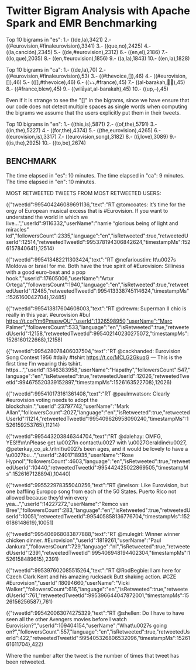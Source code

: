 # Twitter Bigram Analysis with Apache Spark and EMR Benchmarking

Top 10 bigrams in "es":
1.- ((de,la),3421)
2.- ((#eurovision,#finaleurovision),3341)
3.- ((que,no),2425)
4.- ((la,canción),2345)
5.- ((de,#eurovision),2312)
6.- ((en,el),2186)
7.- ((lo,que),2035)
8.- ((en,#eurovision),1856)
9.- ((a,la),1843)
10.- ((en,la),1828)

Top 10 bigrams in "ca":
1.- ((de,la),70)
2.- ((#eurovision,#finaleurovision),53)
3.- ((#thevoice,[]),46)
4.- ((#eurovision,[]),46)
5.- (([],#thevoice),46)
6.- ((⤵️⤵️,#france),45)
7.- ((al-barakah,🎥🎥),45)
8.- ((#france,blew),45)
9.- ((wilāyat,al-barakah),45)
10.- ((up,–),45)

Even if it is strange to see the "[]" in the bigrams, since we have 
ensure that our code does not detect multiple spaces as single words when 
computing the bigrams we assume that the users explicitly put them in 
their tweets.

Top 10 bigrams in "en":
1.- ((this,is),5871)
2.- ((of,the),5791)
3.- ((in,the),5227)
4.- ((for,the),4374)
5.- ((the,eurovision),4265)
6.- ((eurovision,is),3317)
7.- ((eurovision,song),3182)
8.- ((i,love),3089)
9.- ((is,the),2925)
10.- ((to,be),2674)

## BENCHMARK
The time elapsed in "es": 10 minutes.
The time elapsed in "ca": 9 minutes.
The time elapsed in "en": 10 minutes.

MOST RETWEETED TWEETS FROM MOST RETWEETED USERS:

({"tweetId":995404246089691136,"text":"RT @tomcoates: It’s time for the orgy of European musical excess that is #Eurovision. If you want to understand the world in which we live…","userId":9116332,"userName":"harrie “glorious being of light and miracles” kd","followersCount":2335,"language":"en","isRetweeted":true,"retweetedUserId":12514,"retweetedTweetId":995378194306842624,"timestampMs":1526157840641},12514)

({"tweetId":995413482211303424,"text":"RT @nefarioustim: It\u0027s Moldova or Israel for me. Both have the true spirit of #Eurovision: Silliness with a good euro-beat and a pop hook.","userId":17605006,"userName":"Artur Ortega","followersCount":1940,"language":"en","isRetweeted":true,"retweetedUserId":12485,"retweetedTweetId":995413338745114624,"timestampMs":1526160042704},12485)

({"tweetId":995413817604608003,"text":"RT @drewm: Superman II chic is really in this year. #eurovision #bul https://t.co/Ym6PmaswOU","userId":1326598950,"userName":"Marc Palmer","followersCount":533,"language":"en","isRetweeted":true,"retweetedUserId":12158,"retweetedTweetId":995402140230275072,"timestampMs":1526160122668},12158)

({"tweetId":995428078406037504,"text":"RT @cackhanded: Eurovision Song Contest 1956 #daily #tshirt https://t.co/MCLG2GkuqG — This is the first time I’m wearing this tshirt. https…","userId":1346383958,"userName":"Hapathy","followersCount":547,"language":"en","isRetweeted":true,"retweetedUserId":12026,"retweetedTweetId":994675520339152897,"timestampMs":1526163522708},12026)

({"tweetId":995410173161361408,"text":"RT @paulmwatson: Clearly #eurovision voting needs to adopt the blockchain.","userId":23797742,"userName":"Mark Allan","followersCount":2027,"language":"en","isRetweeted":true,"retweetedUserId":11214,"retweetedTweetId":995409626958090240,"timestampMs":1526159253765},11214)

({"tweetId":995443203846344704,"text":"RT @dalehay: OMFG, YES!!!\n\nPlease get \u0027in contact\u0027 with \u0027Geraldine\u0027, @peterkay_co_uk.\n\nIt\u0027s been ages, and it would be lovely to have a \u0027bu…","userId":2401718935,"userName":"Rose Hypnol","followersCount":4603,"language":"en","isRetweeted":true,"retweetedUserId":10440,"retweetedTweetId":995442425022869505,"timestampMs":1526167128894},10440)

({"tweetId":995522978355040256,"text":"RT @nelson: Like Eurovision, but one baffling Europop song from each of the 50 States. Puerto Rico not allowed because they’d win every yea…","userId":14227272,"userName":"Remco van Bree","followersCount":283,"language":"en","isRetweeted":true,"retweetedUserId":10051,"retweetedTweetId":995405858136776704,"timestampMs":1526186148619},10051)

({"tweetId":995406968083877888,"text":"RT @mulegirl: Winner winner chicken dinner. #Eurovision","userId":1819261,"userName":"Paul Jankura","followersCount":729,"language":"nl","isRetweeted":true,"retweetedUserId":2391,"retweetedTweetId":995406948194402304,"timestampMs":1526158489615},2391)

({"tweetId":995397602085515264,"text":"RT @RodBegbie: I am here for Czech Clark Kent and his amazing rucksack Butt shaking action. #CZE #Eurovision","userId":18094660,"userName":"Vicki Walker","followersCount":616,"language":"en","isRetweeted":true,"retweetedUserId":761,"retweetedTweetId":995396644047872001,"timestampMs":1526156256587},761)

({"tweetId":995420063074275329,"text":"RT @shellen: Do I have to have seen all the other Avengers movies before I watch Eurovision?","userId":109404154,"userName":"What\u0027s going on‽","followersCount":557,"language":"en","isRetweeted":true,"retweetedUserId":422,"retweetedTweetId":995405326806532096,"timestampMs":1526161611704},422)

Where the number after the tweet is the number of times that tweet has been retweeted.
